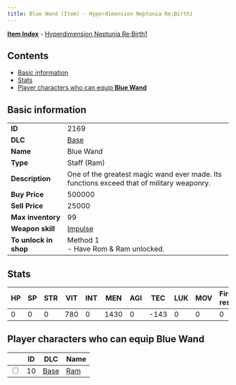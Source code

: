 ```yaml
---
title: Blue Wand (Item) - Hyperdimension Neptunia Re;Birth1
---
```


[**Item Index**](/neptunia/rb1/item/index.html) - [Hyperdimension Neptunia Re;Birth1](/neptunia/rb1)

## Contents

- [Basic information](#basic-information)
- [Stats](#stats)
- [Player characters who can equip **Blue Wand**](#player-characters-who-can-equip-blue-wand)
## Basic information

|   |   |
| -- | -- |
| **ID** | 2169 |
| **DLC** | [Base](/neptunia/rb1/dlc/1-base.html) |
| **Name** | Blue Wand |
| **Type** | Staff (Ram) |
| **Description** | One of the greatest magic wand ever made. Its functions exceed that of military weaponry. |
| **Buy Price** | 500000 |
| **Sell Price** | 25000 |
| **Max inventory** | 99 |
| **Weapon skill** | [Impulse](/neptunia/rb1/skill/1-1802-impulse.html) |
| **To unlock in shop** | Method 1<br />- Have Rom & Ram unlocked. |


## Stats

| HP | SP | STR | VIT | INT | MEN | AGI | TEC | LUK | MOV | Fire res. | Ice res. | Wind res. | Lightning res. |
| -- | -- | --- | --- | --- | --- | --- | --- | --- | --- | --------- | -------- | --------- | -------------- |
| 0 | 0 | 0 | 780 | 0 | 1430 | 0 | -143 | 0 | 0 | 0 | 0 | 0 | 0 |


## Player characters who can equip **Blue Wand**

|    | ID | DLC | Name |
| -- | -- | --- | ---- |
| <input type="checkbox" id="rb1-player-1-10" class="trackbox" /> | 10 | [Base](/neptunia/rb1/dlc/1-base.html) | [Ram](/neptunia/rb1/player/1-10-ram.html) |
